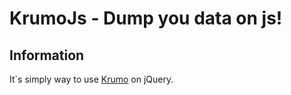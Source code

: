 KrumoJs - Dump you data on js!
==================================================

Information
--------------------------------------

It`s simply way to use [Krumo](http://krumo.sourceforge.net/) on jQuery.